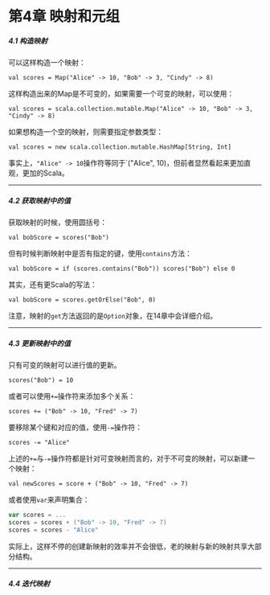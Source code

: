 # 第4章 映射和元组

##### 4.1 构造映射

可以这样构造一个映射：

`val scores = Map("Alice" -> 10, "Bob" -> 3, "Cindy" -> 8)`

这样构造出来的Map是不可变的，如果需要一个可变的映射，可以使用：

`val scores = scala.collection.mutable.Map("Alice" -> 10, "Bob" -> 3, "Cindy" -> 8)`

如果想构造一个空的映射，则需要指定参数类型：

`val scores = new scala.collection.mutable.HashMap[String, Int]`

事实上，`"Alice" -> 10`操作符等同于\`\("Alice", 10\)，但前者显然看起来更加直观，更加的Scala。

---

##### 4.2 获取映射中的值

获取映射的时候，使用圆括号：

`val bobScore = scores("Bob")`

但有时候判断映射中是否有指定的键，使用`contains`方法：

`val bobScore = if (scores.contains("Bob")) scores("Bob") else 0`

其实，还有更Scala的写法：

`val bobScore = scores.getOrElse("Bob", 0)`

注意，映射的`get`方法返回的是`Option`对象，在14章中会详细介绍。

---

##### 4.3 更新映射中的值

只有可变的映射可以进行值的更新。

`scores("Bob") = 10`

或者可以使用`+=`操作符来添加多个关系：

`scores += ("Bob" -> 10, "Fred" -> 7)`

要移除某个键和对应的值，使用`-=`操作符：

`scores -= "Alice"`

上述的`+=`与`-=`操作符都是针对可变映射而言的，对于不可变的映射，可以新建一个映射：

`val newScores = score + ("Bob" -> 10, "Fred" -> 7)`

或者使用`var`来声明集合：

```scala
var scores = ...
scores = scores + ("Bob" -> 10, "Fred" -> 7)
scores = scores - "Alice"
```

实际上，这样不停的创建新映射的效率并不会很低，老的映射与新的映射共享大部分结构。

---

##### 4.4 迭代映射





